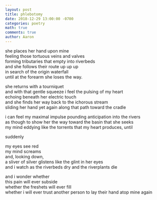 ```yaml
---
layout: post
title: phlebotomy
date: 2018-12-29 13:00:00 -0700
categories: poetry 
math: true
comments: true
author: Aaron
---
```


she places her hand upon mine  
feeling those tortuous veins and valves  
forming tributaries that empty into riverbeds  
and she follows their route up up up  
in search of the origin waterfall  
until at the forearm she loses the way.  

she returns with a tourniquet  
and with that gentle squeeze i feel the pulsing of my heart  
echoing beneath her electric touch  
and she finds her way back to the ichorous stream  
sliding her hand yet again along that path toward the cradle  

i can feel my maximal impulse pounding anticipation into the rivers  
as though to show her the way toward the basin that she seeks  
my mind eddying like the torrents that my heart produces, until  

suddenly  

my eyes see red  
my mind screams  
and, looking down,  
a sliver of silver glistens like the glint in her eyes  
and i watch as the riverbeds dry and the riverplants die  

and i wonder whether  
this pain will ever subside  
whether the freshets will ever fill  
whether i will ever trust another person to lay their hand atop mine again